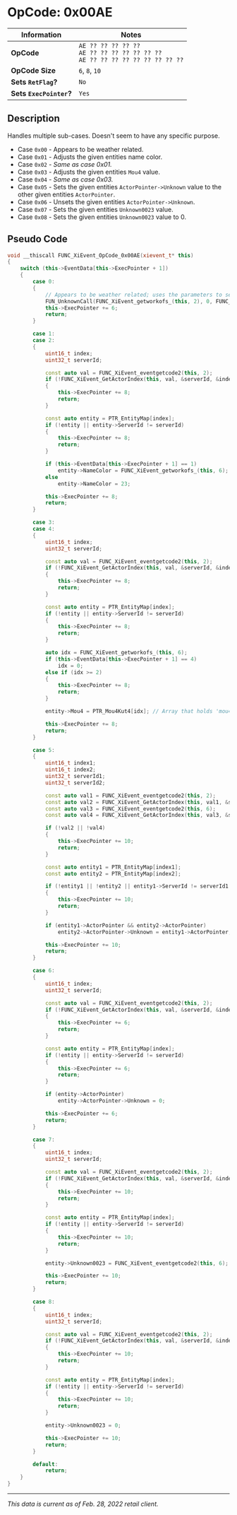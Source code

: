 # OpCode: 0x00AE

| Information               | Notes |
|---                        |---    |
| **OpCode**                | `AE ?? ?? ?? ?? ??` <br> `AE ?? ?? ?? ?? ?? ?? ??` <br> `AE ?? ?? ?? ?? ?? ?? ?? ?? ??` |
| **OpCode Size**           | `6`, `8`, `10` |
| **Sets `RetFlag`?**       | `No`  |
| **Sets `ExecPointer`?**   | `Yes` |

## Description

Handles multiple sub-cases. Doesn't seem to have any specific purpose.

  * Case `0x00` - Appears to be weather related.
  * Case `0x01` - Adjusts the given entities name color.
  * Case `0x02` - _Same as case 0x01._
  * Case `0x03` - Adjusts the given entities `Mou4` value.
  * Case `0x04` - _Same as case 0x03._
  * Case `0x05` - Sets the given entities `ActorPointer->Unknown` value to the other given entities `ActorPointer`.
  * Case `0x06` - Unsets the given entities `ActorPointer->Unknown`.
  * Case `0x07` - Sets the given entities `Unknown0023` value.
  * Case `0x08` - Sets the given entities `Unknown0023` value to 0.

## Pseudo Code

```cpp
void __thiscall FUNC_XiEvent_OpCode_0x00AE(xievent_t* this)
{
    switch (this->EventData[this->ExecPointer + 1])
    {
        case 0:
        {
            // Appears to be weather related; uses the parameters to setup XiTime objects to set weather related things..
            FUN_UnknownCall(FUNC_XiEvent_getworkofs_(this, 2), 0, FUNC_XiEvent_getworkofs_(this, 4));
            this->ExecPointer += 6;
            return;
        }

        case 1:
        case 2:
        {
            uint16_t index;
            uint32_t serverId;

            const auto val = FUNC_XiEvent_eventgetcode2(this, 2);
            if (!FUNC_XiEvent_GetActorIndex(this, val, &serverId, &index))
            {
                this->ExecPointer += 8;
                return;
            }

            const auto entity = PTR_EntityMap[index];
            if (!entity || entity->ServerId != serverId)
            {
                this->ExecPointer += 8;
                return;
            }

            if (this->EventData[this->ExecPointer + 1] == 1)
                entity->NameColor = FUNC_XiEvent_getworkofs_(this, 6);
            else
                entity->NameColor = 23;

            this->ExecPointer += 8;
            return;
        }

        case 3:
        case 4:
        {
            uint16_t index;
            uint32_t serverId;

            const auto val = FUNC_XiEvent_eventgetcode2(this, 2);
            if (!FUNC_XiEvent_GetActorIndex(this, val, &serverId, &index))
            {
                this->ExecPointer += 8;
                return;
            }

            const auto entity = PTR_EntityMap[index];
            if (!entity || entity->ServerId != serverId)
            {
                this->ExecPointer += 8;
                return;
            }

            auto idx = FUNC_XiEvent_getworkofs_(this, 6);
            if (this->EventData[this->ExecPointer + 1] == 4)
                idx = 0;
            else if (idx >= 2)
            {
                this->ExecPointer += 8;
                return;
            }

            entity->Mou4 = PTR_Mou4Kut4[idx]; // Array that holds 'mou4' and 'kut4'..

            this->ExecPointer += 8;
            return;
        }

        case 5:
        {
            uint16_t index1;
            uint16_t index2;
            uint32_t serverId1;
            uint32_t serverId2;

            const auto val1 = FUNC_XiEvent_eventgetcode2(this, 2);
            const auto val2 = FUNC_XiEvent_GetActorIndex(this, val1, &serverId1, &index1);
            const auto val3 = FUNC_XiEvent_eventgetcode2(this, 6);
            const auto val4 = FUNC_XiEvent_GetActorIndex(this, val3, &serverId2, &index2);

            if (!val2 || !val4)
            {
                this->ExecPointer += 10;
                return;
            }

            const auto entity1 = PTR_EntityMap[index1];
            const auto entity2 = PTR_EntityMap[index2];

            if (!entity1 || !entity2 || entity1->ServerId != serverId1 || entity2->ServerId != serverId2)
            {
                this->ExecPointer += 10;
                return;
            }

            if (entity1->ActorPointer && entity2->ActorPointer)
                entity2->ActorPointer->Unknown = entity1->ActorPointer;

            this->ExecPointer += 10;
            return;
        }

        case 6:
        {
            uint16_t index;
            uint32_t serverId;

            const auto val = FUNC_XiEvent_eventgetcode2(this, 2);
            if (!FUNC_XiEvent_GetActorIndex(this, val, &serverId, &index))
            {
                this->ExecPointer += 6;
                return;
            }

            const auto entity = PTR_EntityMap[index];
            if (!entity || entity->ServerId != serverId)
            {
                this->ExecPointer += 6;
                return;
            }

            if (entity->ActorPointer)
                entity->ActorPointer->Unknown = 0;

            this->ExecPointer += 6;
            return;
        }

        case 7:
        {
            uint16_t index;
            uint32_t serverId;

            const auto val = FUNC_XiEvent_eventgetcode2(this, 2);
            if (!FUNC_XiEvent_GetActorIndex(this, val, &serverId, &index))
            {
                this->ExecPointer += 10;
                return;
            }

            const auto entity = PTR_EntityMap[index];
            if (!entity || entity->ServerId != serverId)
            {
                this->ExecPointer += 10;
                return;
            }

            entity->Unknown0023 = FUNC_XiEvent_eventgetcode2(this, 6);

            this->ExecPointer += 10;
            return;
        }

        case 8:
        {
            uint16_t index;
            uint32_t serverId;

            const auto val = FUNC_XiEvent_eventgetcode2(this, 2);
            if (!FUNC_XiEvent_GetActorIndex(this, val, &serverId, &index))
            {
                this->ExecPointer += 10;
                return;
            }

            const auto entity = PTR_EntityMap[index];
            if (!entity || entity->ServerId != serverId)
            {
                this->ExecPointer += 10;
                return;
            }

            entity->Unknown0023 = 0;

            this->ExecPointer += 10;
            return;
        }

        default:
            return;
    }
}
```

---

_This data is current as of Feb. 28, 2022 retail client._